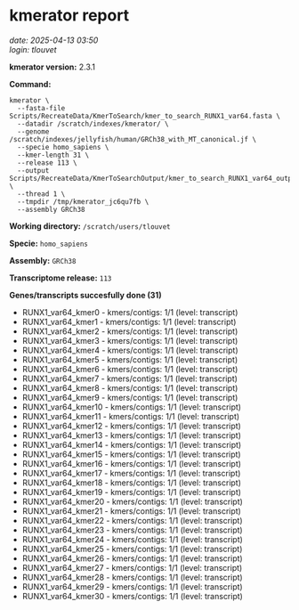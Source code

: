 # kmerator report
*date: 2025-04-13 03:50*  
*login: tlouvet*

**kmerator version:** 2.3.1

**Command:**

```
kmerator \
  --fasta-file Scripts/RecreateData/KmerToSearch/kmer_to_search_RUNX1_var64.fasta \
  --datadir /scratch/indexes/kmerator/ \
  --genome /scratch/indexes/jellyfish/human/GRCh38_with_MT_canonical.jf \
  --specie homo_sapiens \
  --kmer-length 31 \
  --release 113 \
  --output Scripts/RecreateData/KmerToSearchOutput/kmer_to_search_RUNX1_var64_output \
  --thread 1 \
  --tmpdir /tmp/kmerator_jc6qu7fb \
  --assembly GRCh38
```

**Working directory:** `/scratch/users/tlouvet`

**Specie:** `homo_sapiens`

**Assembly:** `GRCh38`

**Transcriptome release:** `113`

**Genes/transcripts succesfully done (31)**

- RUNX1_var64_kmer0 - kmers/contigs: 1/1 (level: transcript)
- RUNX1_var64_kmer1 - kmers/contigs: 1/1 (level: transcript)
- RUNX1_var64_kmer2 - kmers/contigs: 1/1 (level: transcript)
- RUNX1_var64_kmer3 - kmers/contigs: 1/1 (level: transcript)
- RUNX1_var64_kmer4 - kmers/contigs: 1/1 (level: transcript)
- RUNX1_var64_kmer5 - kmers/contigs: 1/1 (level: transcript)
- RUNX1_var64_kmer6 - kmers/contigs: 1/1 (level: transcript)
- RUNX1_var64_kmer7 - kmers/contigs: 1/1 (level: transcript)
- RUNX1_var64_kmer8 - kmers/contigs: 1/1 (level: transcript)
- RUNX1_var64_kmer9 - kmers/contigs: 1/1 (level: transcript)
- RUNX1_var64_kmer10 - kmers/contigs: 1/1 (level: transcript)
- RUNX1_var64_kmer11 - kmers/contigs: 1/1 (level: transcript)
- RUNX1_var64_kmer12 - kmers/contigs: 1/1 (level: transcript)
- RUNX1_var64_kmer13 - kmers/contigs: 1/1 (level: transcript)
- RUNX1_var64_kmer14 - kmers/contigs: 1/1 (level: transcript)
- RUNX1_var64_kmer15 - kmers/contigs: 1/1 (level: transcript)
- RUNX1_var64_kmer16 - kmers/contigs: 1/1 (level: transcript)
- RUNX1_var64_kmer17 - kmers/contigs: 1/1 (level: transcript)
- RUNX1_var64_kmer18 - kmers/contigs: 1/1 (level: transcript)
- RUNX1_var64_kmer19 - kmers/contigs: 1/1 (level: transcript)
- RUNX1_var64_kmer20 - kmers/contigs: 1/1 (level: transcript)
- RUNX1_var64_kmer21 - kmers/contigs: 1/1 (level: transcript)
- RUNX1_var64_kmer22 - kmers/contigs: 1/1 (level: transcript)
- RUNX1_var64_kmer23 - kmers/contigs: 1/1 (level: transcript)
- RUNX1_var64_kmer24 - kmers/contigs: 1/1 (level: transcript)
- RUNX1_var64_kmer25 - kmers/contigs: 1/1 (level: transcript)
- RUNX1_var64_kmer26 - kmers/contigs: 1/1 (level: transcript)
- RUNX1_var64_kmer27 - kmers/contigs: 1/1 (level: transcript)
- RUNX1_var64_kmer28 - kmers/contigs: 1/1 (level: transcript)
- RUNX1_var64_kmer29 - kmers/contigs: 1/1 (level: transcript)
- RUNX1_var64_kmer30 - kmers/contigs: 1/1 (level: transcript)
